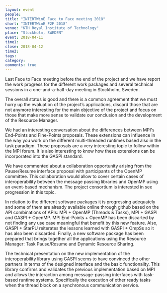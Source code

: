 ```yaml
---
layout: event
people: 
title: "INTERTWinE Face to Face meeting 2018"
short: "INTERTWinE F2F 2018"
venue: "KTH Royal Institute of Technology"
place: "Stockholm, SWEDEN" 
event: 2018-04-11
time1:
close: 2018-04-12
time2:
tags:
category:
comments: true
---
```


Last Face to Face meeting before the end of the project and we have report the
work progress for the different work packages and several technical sessions in
a one-and-a-half-day meeting in Stockholm, Sweden.

The overall status is good and there is a common agreement that we must hurry
up the evaluation of the project’s applications, discard those that are not
anymore interesting for the main objective of the project and focus on those
that make more sense to validate our conclusion and the development of the
Resource Manager.

We had an interesting conversation about the differences between MPI's
End-Points and Fine-Points proposals. These extensions can influence in the way
you work on the different multi-threaded runtimes based also in the task
paradigm. These proposals are a very interesting topic to follow within the MPI
forum. It is also interesting to know how these extensions can be incorporated
into the GASPI standard.

We have commented about a collaboration opportunity arising from the
Pause/Resume interface proposal with participants of the OpenMP committee. This
collaboration would allow to cover certain cases of interoperability between
the message passing libraries and OpenMP using an event-based mechanism. The
project consortium is interested in see progression in this topic.

In relation to the different software packages it is progressing adequately and
some of them are already available online through github based on the API
combinations of APIs: MPI + OpenMP (Threads & Tasks), MPI + GASPI and GASPI +
OpenMP. MPI End-Points + OpenMP has been discarted by not finding any use case
meaningful that benefit by this new feature. Also, GASPI + StarPU reiterates
the lessons learned with GASPI + OmpSs so it has also been discarded. Finally,
a new software package has been prepared that brings together all the
applications using the Resource Manager: Task Pause/Resume and Dynamic Resource
Sharing.

The technical presentation on the new implementation of the interoperability
library using GASPI seems to have convinced the other partners in terms of the
designed interface and the basic functionality. This library confirms and
validates the previous implementation based on MPI and allows the interaction
among message-passing interfaces with task-based runtime systems. Specifically
the execution of other ready tasks when the thread block on a synchronous
communication service.



